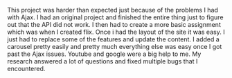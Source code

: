 This project was harder than expected just because of the problems I had with Ajax.
I had an original project and finished the entire thing just to figure out that the API did not work.
I then had to create a more basic assignment which was when I created flix.
Once i had the layout of the site it was easy. I just had to replace some of the features and update the content.
I added a carousel pretty easily and pretty much everything else was easy once I got past the Ajax issues.
Youtube and google were a big help to me. My research answered a lot of questions and fixed multiple bugs that I encountered.
